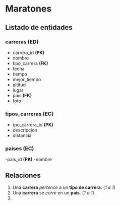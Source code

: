 # Maratones

## Listado de entidades

### carreras **(ED)**

- carrera_id **(PK)**
- nombre
- tipo_carrera **(FK)**
- fecha
- tiempo
- mejor_tiempo
- altitud
- lugar
- pais **(FK)**
- foto

### tipos_carreras **(EC)**

- tpo_carrera_id **(PK)**
- descripcion
- distancia

### paises **(EC)**

-pais_id **(PK)**
-nombre

## Relaciones

1. Una **carrera** _pertence_ a un **tipo de carrera**. (_1 a 1_)
1. Una **carrera** se _corre_ en un **país**. (_1 a 1_)
1. 